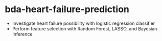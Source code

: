 # bda-heart-failure-prediction
- Investigate heart failure possibility with logistic regression classifier  
- Perform feature selection with Random Forest, LASSO, and Bayesian Inference
